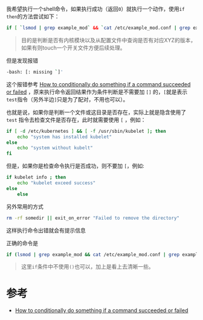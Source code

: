 我希望执行一个shell命令，如果执行成功（返回`0`）就执行一个动作，使用`if then`的方法尝试如下：

```bash
if [ `lsmod | grep example_mod` && `cat /etc/example_mod.conf | grep example_mod_version=XYZ` ]; then touch /tmp/example_mod; fi
```

> 目的是判断是否有内核模块以及从配置文件中查询是否有对应XYZ的版本，如果有则touch一个开关文件方便后续处理。

但是发现报错

```bash
-bash: [: missing `]'
```

这个报错参考 [How to conditionally do something if a command succeeded or failed](http://unix.stackexchange.com/questions/22726/how-to-conditionally-do-something-if-a-command-succeeded-or-failed) ，原来执行命令返回结果作为条件判断是不需要加 `[]` 的，`[`就是表示`test`指令（另外半边`]`只是为了配对，不用也可以）。

也就是说，如果你是判断一个文件或这目录是否存在，实际上就是隐含使用了 `test` 指令去检查文件是否存在，此时就需要使用 `[` ，例如：

```bash
if [ -d /etc/kubernetes ] && [ -f /usr/sbin/kubelet ]; then
    echo "system has installed kubelet"
else
    echo "system without kubelt"
fi
```

但是，如果你是检查命令执行是否成功，则不要加 `[`，例如:

```bash
if kubelet info ; then
    echo "kubelet exceed success"
else
    else 
```

另外常用的方式

```bash
rm -rf somedir || exit_on_error "Failed to remove the directory"
```

这样执行命令出错就会有提示信息

正确的命令是

```bash
if (lsmod | grep example_mod && cat /etc/example_mod.conf | grep example_mod_version=XYZ); then touch /tmp/example_mod; fi
```

> 这里`if`条件中不使用`()`也可以，加上是看上去清晰一些。

# 参考

* [How to conditionally do something if a command succeeded or failed](https://unix.stackexchange.com/questions/22726/how-to-conditionally-do-something-if-a-command-succeeded-or-failed)